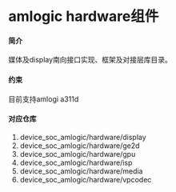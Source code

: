 # amlogic hardware组件

#### 简介

媒体及display南向接口实现、框架及对接层库目录。

#### 约束

目前支持amlogi a311d

#### 对应仓库

1.  device_soc_amlogic/hardware/display
2.  device_soc_amlogic/hardware/ge2d
3.  device_soc_amlogic/hardware/gpu
4.  device_soc_amlogic/hardware/isp
5.  device_soc_amlogic/hardware/media
6.  device_soc_amlogic/hardware/vpcodec
